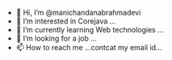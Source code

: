 - 👋 Hi, I’m @manichandanabrahmadevi
- 👀 I’m interested in Corejava ...
- 🌱 I’m currently learning Web technologies ...
- 💞️ I’m looking for a job ...
- 📫 How to reach me ...contcat my email id...

<!---
manichandanabrahmadevi/manichandanabrahmadevi is a ✨ special ✨ repository because its `README.md` (this file) appears on your GitHub profile.
You can click the Preview link to take a look at your changes.
--->
